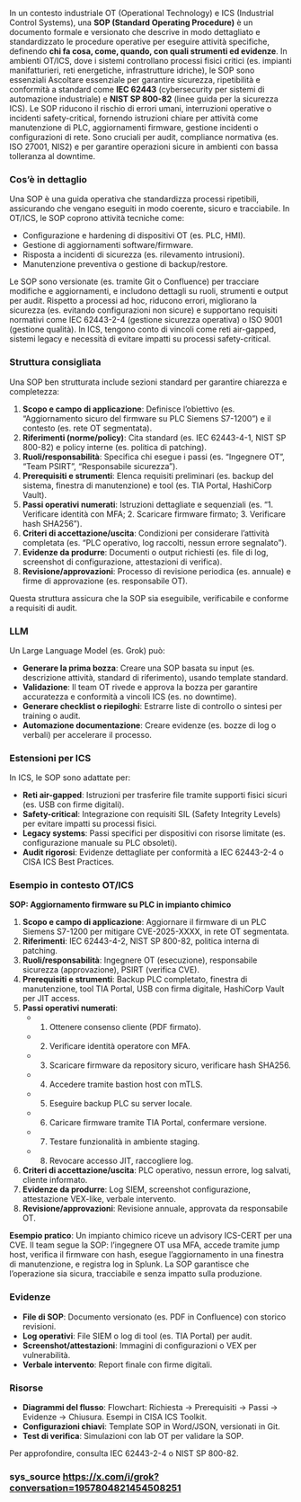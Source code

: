 In un contesto industriale OT (Operational Technology) e ICS (Industrial Control Systems), una **SOP (Standard Operating Procedure)** è un documento formale e versionato che descrive in modo dettagliato e standardizzato le procedure operative per eseguire attività specifiche, definendo **chi fa cosa, come, quando, con quali strumenti ed evidenze**. In ambienti OT/ICS, dove i sistemi controllano processi fisici critici (es. impianti manifatturieri, reti energetiche, infrastrutture idriche), le SOP sono essenziali Ascoltare essenziale per garantire sicurezza, ripetibilità e conformità a standard come **IEC 62443** (cybersecurity per sistemi di automazione industriale) e **NIST SP 800-82** (linee guida per la sicurezza ICS). Le SOP riducono il rischio di errori umani, interruzioni operative o incidenti safety-critical, fornendo istruzioni chiare per attività come manutenzione di PLC, aggiornamenti firmware, gestione incidenti o configurazioni di rete. Sono cruciali per audit, compliance normativa (es. ISO 27001, NIS2) e per garantire operazioni sicure in ambienti con bassa tolleranza al downtime.

### Cos’è in dettaglio
Una SOP è una guida operativa che standardizza processi ripetibili, assicurando che vengano eseguiti in modo coerente, sicuro e tracciabile. In OT/ICS, le SOP coprono attività tecniche come:
- Configurazione e hardening di dispositivi OT (es. PLC, HMI).
- Gestione di aggiornamenti software/firmware.
- Risposta a incidenti di sicurezza (es. rilevamento intrusioni).
- Manutenzione preventiva o gestione di backup/restore.

Le SOP sono versionate (es. tramite Git o Confluence) per tracciare modifiche e aggiornamenti, e includono dettagli su ruoli, strumenti e output per audit. Rispetto a processi ad hoc, riducono errori, migliorano la sicurezza (es. evitando configurazioni non sicure) e supportano requisiti normativi come IEC 62443-2-4 (gestione sicurezza operativa) o ISO 9001 (gestione qualità). In ICS, tengono conto di vincoli come reti air-gapped, sistemi legacy e necessità di evitare impatti su processi safety-critical.

### Struttura consigliata
Una SOP ben strutturata include sezioni standard per garantire chiarezza e completezza:
1. **Scopo e campo di applicazione**: Definisce l’obiettivo (es. “Aggiornamento sicuro del firmware su PLC Siemens S7-1200”) e il contesto (es. rete OT segmentata).
2. **Riferimenti (norme/policy)**: Cita standard (es. IEC 62443-4-1, NIST SP 800-82) e policy interne (es. politica di patching).
3. **Ruoli/responsabilità**: Specifica chi esegue i passi (es. “Ingegnere OT”, “Team PSIRT”, “Responsabile sicurezza”).
4. **Prerequisiti e strumenti**: Elenca requisiti preliminari (es. backup del sistema, finestra di manutenzione) e tool (es. TIA Portal, HashiCorp Vault).
5. **Passi operativi numerati**: Istruzioni dettagliate e sequenziali (es. “1. Verificare identità con MFA; 2. Scaricare firmware firmato; 3. Verificare hash SHA256”).
6. **Criteri di accettazione/uscita**: Condizioni per considerare l’attività completata (es. “PLC operativo, log raccolti, nessun errore segnalato”).
7. **Evidenze da produrre**: Documenti o output richiesti (es. file di log, screenshot di configurazione, attestazioni di verifica).
8. **Revisione/approvazioni**: Processo di revisione periodica (es. annuale) e firme di approvazione (es. responsabile OT).

Questa struttura assicura che la SOP sia eseguibile, verificabile e conforme a requisiti di audit.

### LLM
Un Large Language Model (es. Grok) può:
- **Generare la prima bozza**: Creare una SOP basata su input (es. descrizione attività, standard di riferimento), usando template standard.
- **Validazione**: Il team OT rivede e approva la bozza per garantire accuratezza e conformità a vincoli ICS (es. no downtime).
- **Generare checklist o riepiloghi**: Estrarre liste di controllo o sintesi per training o audit.
- **Automazione documentazione**: Creare evidenze (es. bozze di log o verbali) per accelerare il processo.

### Estensioni per ICS
In ICS, le SOP sono adattate per:
- **Reti air-gapped**: Istruzioni per trasferire file tramite supporti fisici sicuri (es. USB con firme digitali).
- **Safety-critical**: Integrazione con requisiti SIL (Safety Integrity Levels) per evitare impatti su processi fisici.
- **Legacy systems**: Passi specifici per dispositivi con risorse limitate (es. configurazione manuale su PLC obsoleti).
- **Audit rigorosi**: Evidenze dettagliate per conformità a IEC 62443-2-4 o CISA ICS Best Practices.

### Esempio in contesto OT/ICS
**SOP: Aggiornamento firmware su PLC in impianto chimico**
1. **Scopo e campo di applicazione**: Aggiornare il firmware di un PLC Siemens S7-1200 per mitigare CVE-2025-XXXX, in rete OT segmentata.
2. **Riferimenti**: IEC 62443-4-2, NIST SP 800-82, politica interna di patching.
3. **Ruoli/responsabilità**: Ingegnere OT (esecuzione), responsabile sicurezza (approvazione), PSIRT (verifica CVE).
4. **Prerequisiti e strumenti**: Backup PLC completato, finestra di manutenzione, tool TIA Portal, USB con firma digitale, HashiCorp Vault per JIT access.
5. **Passi operativi numerati**:
   - 1. Ottenere consenso cliente (PDF firmato).
   - 2. Verificare identità operatore con MFA.
   - 3. Scaricare firmware da repository sicuro, verificare hash SHA256.
   - 4. Accedere tramite bastion host con mTLS.
   - 5. Eseguire backup PLC su server locale.
   - 6. Caricare firmware tramite TIA Portal, confermare versione.
   - 7. Testare funzionalità in ambiente staging.
   - 8. Revocare accesso JIT, raccogliere log.
6. **Criteri di accettazione/uscita**: PLC operativo, nessun errore, log salvati, cliente informato.
7. **Evidenze da produrre**: Log SIEM, screenshot configurazione, attestazione VEX-like, verbale intervento.
8. **Revisione/approvazioni**: Revisione annuale, approvata da responsabile OT.

**Esempio pratico**: Un impianto chimico riceve un advisory ICS-CERT per una CVE. Il team segue la SOP: l’ingegnere OT usa MFA, accede tramite jump host, verifica il firmware con hash, esegue l’aggiornamento in una finestra di manutenzione, e registra log in Splunk. La SOP garantisce che l’operazione sia sicura, tracciabile e senza impatto sulla produzione.

### Evidenze
- **File di SOP**: Documento versionato (es. PDF in Confluence) con storico revisioni.
- **Log operativi**: File SIEM o log di tool (es. TIA Portal) per audit.
- **Screenshot/attestazioni**: Immagini di configurazioni o VEX per vulnerabilità.
- **Verbale intervento**: Report finale con firme digitali.

### Risorse
- **Diagrammi del flusso**: Flowchart: Richiesta → Prerequisiti → Passi → Evidenze → Chiusura. Esempi in CISA ICS Toolkit.
- **Configurazioni chiavi**: Template SOP in Word/JSON, versionati in Git.
- **Test di verifica**: Simulazioni con lab OT per validare la SOP.

Per approfondire, consulta IEC 62443-2-4 o NIST SP 800-82.

### sys_source https://x.com/i/grok?conversation=1957804821454508251